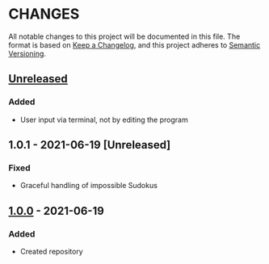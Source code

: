 # CHANGES

All notable changes to this project will be documented in this file. The format is based on [Keep a Changelog](https://keepachangelog.com/en/1.0.0/), and this project adheres to [Semantic Versioning](https://semver.org/spec/v2.0.0.html).

## [Unreleased]
### Added
+ User input via terminal, not by editing the program

## 1.0.1 - 2021-06-19 \[Unreleased]

### Fixed
+ Graceful handling of impossible Sudokus

## [1.0.0] - 2021-06-19
### Added
+ Created repository

[Unreleased]: https://github.com/jkoop/brute-force-sudoku/compare/v1.0.0...HEAD
[1.0.0]: https://github.com/jkoop/brute-force-sudoku/releases/tag/v1.0.0
